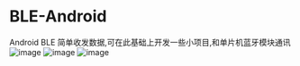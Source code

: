 # BLE-Android
Android BLE 简单收发数据,可在此基础上开发一些小项目,和单片机蓝牙模块通讯
![image](https://raw.githubusercontent.com/leon0516/BLE-Android/master/screenshot1.jpg)
![image](https://raw.githubusercontent.com/leon0516/BLE-Android/master/screenshot2.jpg)
![image](https://raw.githubusercontent.com/leon0516/BLE-Android/master/screenshot3.jpg)
